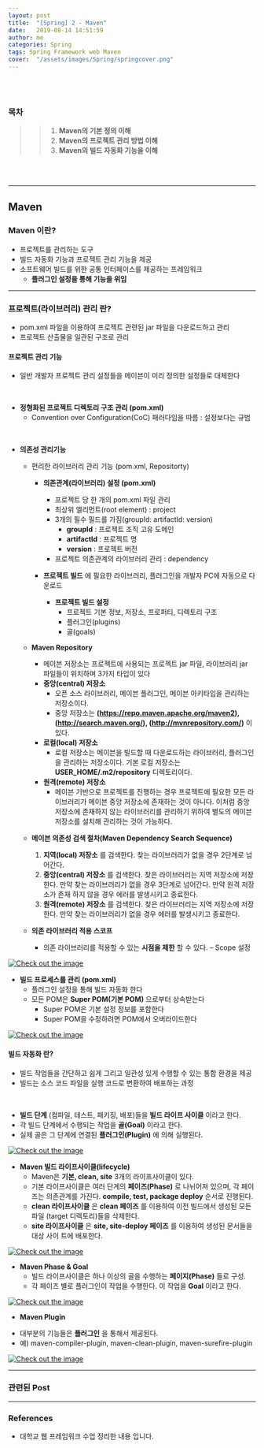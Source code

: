 ```yaml
---
layout: post
title:  "[Spring] 2 - Maven"
date:   2019-08-14 14:51:59
author: me
categories: Spring
tags: Spring Framework web Maven
cover:  "/assets/images/Spring/springcover.png"
---
```



<br />
<br />


### 목차
>> 1. __Maven의 기본 정의 이해__
>> 2. __Maven의 프로젝트 관리 방법 이해__
>> 3. __Maven의 빌드 자동화 기능을 이해__


<br />
<br />


<hr />

## Maven
### Maven 이란?
* 프로젝트를 관리하는 도구
* 빌드 자동화 기능과 프로젝트 관리 기능을 제공
* 소프트웨어 빌드를 위한 공통 인터페이스를 제공하는 프레임워크
  - __플러그인 설정을 통해 기능을 위임__

<hr />

### 프로젝트(라이브러리) 관리 란?
* pom.xml 파일을 이용하여 프로젝트 관련된 jar 파일을 다운로드하고 관리
* 프로젝트 산출물을 일관된 구조로 관리


#### 프로젝트 관리 기능
* 일반 개발자 프로젝트 관리 설정들을 메이븐이 미리 정의한 설정들로 대체한다

<br />

* __정형화된 프로젝트 디렉토리 구조 관리 (pom.xml)__
  + Convention over Configuration(CoC) 패러다임을 따름 : 설정보다는 규범

<br />

* __의존성 관리기능__
  + 편리한 라이브러리 관리 기능 (pom.xml, Repositorty)
    - __의존관계(라이브러리) 설정 (pom.xml)__
      - 프로젝트 당 한 개의 pom.xml 파일 관리
      - 최상위 엘리먼트(root element) : project
      - 3개의 필수 필드를 가짐(groupId: artifactId: version)
        - __groupId__ : 프로젝트 조직 고유 도메인
        - __artifactId__ : 프로젝트 명
        - __version__ : 프로젝트 버전
      - 프로젝트 의존관계의 라이브러리 관리 : dependency


    - __프로젝트 빌드__ 에 필요한 라이브러리, 플러그인을 개발자 PC에 자동으로 다운로드
      - __프로젝트 빌드 설정__
        - 프로젝트 기본 정보, 저장소, 프로퍼티, 디렉토리 구조
        - 플러그인(plugins)
        - 골(goals)

  + __Maven Repository__
    - 메이븐 저장소는 프로젝트에 사용되는 프로젝트 jar 파일, 라이브러리 jar 파일들이 위치하며 3가지 타입이 있다
    - __중앙(central) 저장소__ 
      - 오픈 소스 라이브러리, 메이븐 플러그인, 메이븐 아키타입을 관리하는 저장소이다.
      - 중앙 저장소는 __(https://repo.maven.apache.org/maven2), (http://search.maven.org/), (http://mvnrepository.com/)__ 이 있다.
    - __로컬(local) 저장소__
      - 로컬 저장소는 메이븐을 빌드할 때 다운로드하는 라이브러리, 플러그인을 관리하는 저장소이다. 기본 로컬 저장소는 __USER_HOME/.m2/repository__ 디렉토리이다.
    - __원격(remote) 저장소__ 
      - 메이븐 기반으로 프로젝트를 진행하는 경우 프로젝트에 필요한 모든 라이브러리가 메이븐 중앙 저장소에 존재하는 것이 아니다. 이처럼 중앙 저장소에 존재하지 않는 라이브러리를 관리하기 위하여 별도의 메이븐 저장소를 설치해 관리하는 것이 가능하다.
  - __메이븐 의존성 검색 절차(Maven Dependency Search Sequence)__
    1.  __지역(local) 저장소__ 를 검색한다. 찾는 라이브러리가 없을 경우 2단계로 넘어간다.
    2. __중앙(central) 저장소__ 를 검색한다. 찾은 라이브러리는 지역 저장소에 저장한다. 만약 찾는 라이브러리가 없을 경우 3단계로 넘어간다. 만약 원격 저장소가 존재 하지 않을 경우 에러를 발생시키고 종료한다.
    3. __원격(remote) 저장소__ 를 검색한다. 찾은 라이브러리는 지역 저장소에 저장한다. 만약 찾는 라이브러리가 없을 경우 에러를 발생시키고 종료한다.

  - __의존 라이브러리 적용 스코프__
    - 의존 라이브러리를 적용할 수 있는 __시점을 제한__ 할 수 있다. – Scope 설정
<a href="{{ site.spring_img }}/spring_maven_2.JPG" data-lightbox="falcon9-large" data-title="Check out the image">
  <img src="{{ site.spring_img }}/spring_maven_2.JPG" title="Check out the image">
</a>

<br />

* __빌드 프로세스를 관리 (pom.xml)__
  + 플러그인 설정을 통해 빌드 자동화 한다
  + 모든 POM은 __Super POM(기본 POM)__ 으로부터 상속받는다
    - Super POM은 기본 설정 정보를 포함한다
    - Super POM을 수정하려면 POM에서 오버라이드한다
<a href="{{ site.spring_img }}/spring_maven_1.JPG" data-lightbox="falcon9-large" data-title="Check out the image">
  <img src="{{ site.spring_img }}/spring_maven_1.JPG" title="Check out the image">
</a>


#### 빌드 자동화 란?
* 빌드 작업들을 간단하고 쉽게 그리고 일관성 있게 수행할 수 있는 통합 환경을 제공
* 빌드는 소스 코드 파일을 실행 코드로 변환하여 배포하는 과정

<br />

* __빌드 단계__ (컴파일, 테스트, 패키징, 배포)들을 __빌드 라이프 사이클__ 이라고 한다.
* 각 빌드 단계에서 수행되는 작업을 __골(Goal)__ 이라고 한다.
* 실제 골은 그 단계에 연결된 __플러그인(Plugin)__ 에 의해 실행된다.
<a href="{{ site.spring_img }}/spring_maven_3.JPG" data-lightbox="falcon9-large" data-title="Check out the image">
  <img src="{{ site.spring_img }}/spring_maven_3.JPG" title="Check out the image">
</a>

* __Maven 빌드 라이프사이클(lifecycle)__
  - Maven은 __기본, clean, site__ 3개의 라이프사이클이 있다.
  - 기본 라이프사이클은 여러 단계의 __페이즈(Phase)__ 로 나뉘어져 있으며, 각 페이즈는 의존관계를 가진다. __compile, test, package deploy__ 순서로 진행된다.
  - __clean 라이프사이클__ 은 __clean 페이즈__ 를 이용하여 이전 빌드에서 생성된 모든 파일
  (target 디렉토리)들을 삭제한다.
  - __site 라이프사이클__ 은 __site, site-deploy 페이즈__ 를 이용하여 생성된 문서들을 대상 사이
  트에 배포한다. 
<a href="{{ site.spring_img }}/spring_maven_4.JPG" data-lightbox="falcon9-large" data-title="Check out the image">
  <img src="{{ site.spring_img }}/spring_maven_4.JPG" title="Check out the image">
</a>

* __Maven Phase & Goal__
  - 빌드 라이프사이클은 하나 이상의 골을 수행하는 __페이지(Phase)__ 들로 구성.
  - 각 페이즈 별로 플러그인이 작업을 수행한다. 이 작업을 __Goal__ 이라고 한다. 
<a href="{{ site.spring_img }}/spring_maven_5.JPG" data-lightbox="falcon9-large" data-title="Check out the image">
  <img src="{{ site.spring_img }}/spring_maven_5.JPG" title="Check out the image">
</a>

* __Maven Plugin__
- 대부분의 기능들은 __플러그인__ 을 통해서 제공된다.
- 예) maven-compiler-plugin, maven-clean-plugin, maven-surefire-plugin
<a href="{{ site.spring_img }}/spring_maven_6.JPG" data-lightbox="falcon9-large" data-title="Check out the image">
  <img src="{{ site.spring_img }}/spring_maven_6.JPG" title="Check out the image">
</a>


<hr />


### 관련된 Post


<hr />


### References
* 대학교 웹 프레임워크 수업 정리한 내용 입니다.